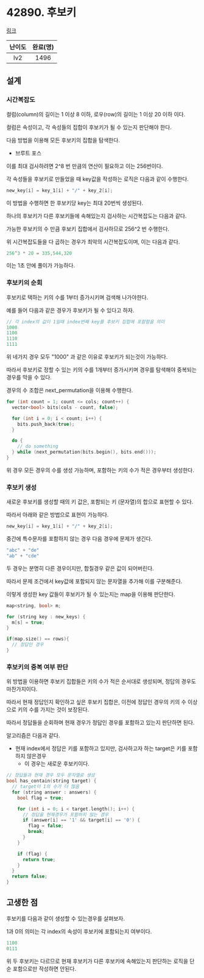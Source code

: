 # 42890. 후보키

[링크](https://programmers.co.kr/learn/courses/30/lessons/42890)

| 난이도 | 완료(명) |
| :----: | :------: |
|  lv2   |   1496   |

## 설계

### 시간복잡도

컬럼(column)의 길이는 1 이상 8 이하, 로우(row)의 길이는 1 이상 20 이하 이다.

컬럼은 속성이고, 각 속성들의 집합이 후보키가 될 수 있는지 판단해야 한다.

다음 방법을 이용해 모든 후보키의 집합을 탐색한다.

- 브루트 포스

이를 최대 검사하려면 2^8 번 만큼의 연산이 필요하고 이는 256번이다.

각 속성들을 후보키로 만들었을 때 key값을 작성하는 로직은 다음과 같이 수행한다.

```cpp
new_key[i] = key_1[i] + "/" + key_2[i];
```

이 방법을 수행하면 한 후보키당 key는 최대 20번씩 생성된다.

하나의 후보키가 다른 후보키들에 속해있는지 검사하는 시간복잡도는 다음과 같다.

가능한 후보키의 수 만큼 후보키 집합에서 검사하므로 256^2 번 수행한다.

위 시간복잡도들을 다 곱하는 경우가 최악의 시간복잡도이며, 이는 다음과 같다.

```cpp
256^3 * 20 = 335,544,320
```

이는 1초 안에 풀이가 가능하다.

### 후보키의 순회

후보키로 택하는 키의 수를 1부터 증가시키며 검색해 나가야한다.

예를 들어 다음과 같은 경우가 후보키가 될 수 있다고 하자.

```cpp
// 각 index의 값이 1일때 index번째 key를 후보키 집합에 포함함을 의미
1000
1100
1110
1111
```

위 네가지 경우 모두 "1000" 과 같은 이유로 후보키가 되는것이 가능하다.

따라서 후보키로 정할 수 있는 키의 수를 1개부터 증가시키며 경우를 탐색해야 중복되는 경우를 막을 수 있다.

경우의 수 조합은 next_permutation을 이용해 수행한다.

```cpp
for (int count = 1; count <= cols; count++) {
  vector<bool> bits(cols - count, false);

  for (int i = 0; i < count; i++) {
    bits.push_back(true);
  }

  do {
    // do something
  } while (next_permutation(bits.begin(), bits.end()));
}
```

위 경우 모든 경우의 수를 생성 가능하며, 포함하는 키의 수가 적은 경우부터 생성한다.

### 후보키 생성

새로운 후보키를 생성할 때의 키 값은, 포함되는 키 (문자열)의 합으로 표현할 수 있다.

따라서 아래와 같은 방법으로 표현이 가능하다.

```cpp
new_key[i] = key_1[i] + "/" + key_2[i];
```

중간에 특수문자를 포함하지 않는 경우 다음 경우에 문제가 생긴다.

```cpp
"abc" + "de"
"ab" + "cde"
```

두 경우는 분명히 다른 경우이지만, 합칠경우 같은 값이 되어버린다.

따라서 문제 조건에서 key값에 포함되지 않는 문자열을 추가해 이를 구분해준다.

이렇게 생성한 key 값들이 후보키가 될 수 있는지는 map을 이용해 판단한다.

```cpp
map<string, bool> m;

for (string key : new_keys) {
  m[s] = true;
}

if(map.size() == rows){
  // 정답인 경우
}
```

### 후보키의 중복 여부 판단

위 방법을 이용하면 후보키 집합들은 키의 수가 적은 순서대로 생성되며, 정답의 경우도 마찬가지이다.

따라서 현재 정답인지 확인하고 싶은 후보키 집합은, 이전에 정답인 경우의 키의 수 이상으로 키의 수를 가지는 것이 보장된다.

따라서 정답들을 순회하며 현재 경우가 정답인 경우를 포함하고 있는지 판단하면 된다.

알고리즘은 다음과 같다.

- 현재 index에서 정답은 키를 포함하고 있지만, 검사하고자 하는 target은 키를 포함하지 않은경우
  - 이 경우는 새로운 후보키이다.

```cpp
// 정답들과 현재 경우 모두 문자열로 생성
bool has_contain(string target) {
  // target이 1의 수가 더 많음
  for (string answer : answers) {
    bool flag = true;

    for (int i = 0; i < target.length(); i++) {
      // 정답을 현재경우가 포함하지 않는 경우
      if (answer[i] == '1' && target[i] == '0') {
        flag = false;
        break;
      }
    }

    if (flag) {
      return true;
    }
  }
  return false;
}
```

## 고생한 점

후보키를 다음과 같이 생성할 수 있는경우를 살펴보자.

1과 0의 의미는 각 index의 속성이 후보키에 포함되는지 여부이다.

```cpp
1100
0111
```

위 두 후보키는 다르므로 현재 후보키가 다른 후보키에 속해있는지 판단하는 로직을 단순 포함으로만 작성하면 안된다.
